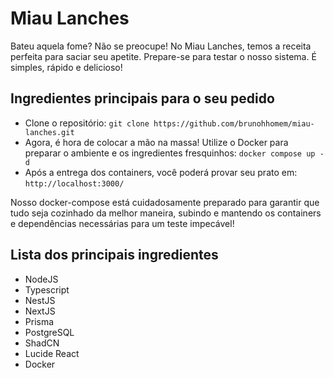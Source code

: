 ﻿# Miau Lanches

Bateu aquela fome? Não se preocupe! No Miau Lanches, temos a receita perfeita para saciar seu apetite. Prepare-se para testar o nosso sistema. É simples, rápido e delicioso!

## Ingredientes principais para o seu pedido

- Clone o repositório: `git clone https://github.com/brunohhomem/miau-lanches.git`
- Agora, é hora de colocar a mão na massa! Utilize o Docker para preparar o ambiente e os ingredientes fresquinhos: `docker compose up -d`
- Após a entrega dos containers, você poderá provar seu prato em: `http://localhost:3000/`


Nosso docker-compose está cuidadosamente preparado para garantir que tudo seja cozinhado da melhor maneira, subindo e mantendo os containers e dependências necessárias para um teste impecável!

## Lista dos principais ingredientes

- NodeJS
- Typescript
- NestJS
- NextJS
- Prisma
- PostgreSQL
- ShadCN
- Lucide React
- Docker
